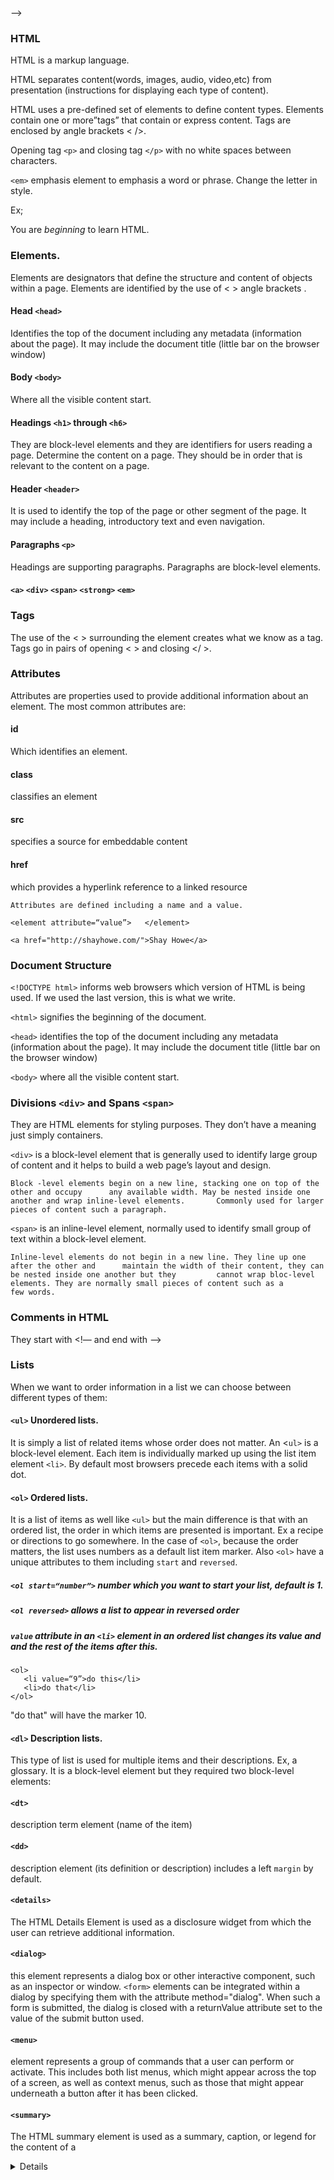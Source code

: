<!-- ## `<html>`

the main enchilada, the whole `document`, that which wraps all the others... except for [`<!DOCTYPE>`](#doctype), for some reason.

* _parents_: none, it's the top
* _content_: _only_ [`<head>`](#head) and [`<body>`](#body)
* _display_: `block`, maybe? I mean, I can see it... RESEARCH!

### Attributes

* `class` -- a space-separated list of category names
* . . .

. . .

## `<div>`

A generic page division that should only be used if no other, more semantic choice is appropriate... and because @al-the-x might kill me if I do when I could use [`<section>`](#section) instead.

* _parents_: anything that accepts [Flow Content][1], which is apparently a lot of things.
* _content_: any [Flow Contant][1], palpable content (WTF?)
* _display_: `block`

. . .

###### Footnotes

<!-- [1](https://developer.mozilla.org/en-US/docs/Web/Guide/HTML/Content_categories#Flow_content) --> -->


### HTML

HTML is a markup language.

HTML separates content(words, images, audio, video,etc) from presentation (instructions for displaying each type of content).

HTML uses a pre-defined set of elements to define content types. Elements contain one or more”tags” that contain or express content. Tags are enclosed by angle brackets < />.

Opening tag ``<p>`` and closing tag ``</p>`` with no white spaces between characters.

``<em>`` emphasis element  to emphasis a word or phrase. Change the letter in style.

Ex;             <p>You are <em> beginning</em> to learn HTML.</p>


### Elements.

Elements are designators that define the structure and content of objects within a page. Elements are identified by the use of < > angle brackets .


#### Head ``<head>``

Identifies the top of the document including any metadata (information about the page). It may include the document title (little bar on the browser window)


#### Body ``<body>``

Where all the visible content start.


#### Headings ``<h1>`` through ``<h6>``

They are block-level elements and they are identifiers for users reading a page. Determine the content on a page. They should be in order that is relevant to the content on a page.


#### Header ``<header>``

It is used to identify the top of the page or other segment of the page. It may include a heading, introductory text and even navigation.


#### Paragraphs ``<p>``

Headings are supporting paragraphs. Paragraphs are block-level elements.


#### ``<a>`` ``<div>`` ``<span>`` ``<strong>`` ``<em>``


### Tags

The use of the < > surrounding the element creates what we know as a tag. Tags go in pairs of opening < > and closing </ >.

### Attributes

Attributes are properties used to provide additional information about an element. The most common attributes are:

#### id
Which identifies an element.

#### class
classifies an element

#### src
specifies a source for embeddable content

#### href
which provides a hyperlink reference to a linked resource


````
Attributes are defined including a name and a value.

<element attribute=“value”>   </element>

<a href="http://shayhowe.com/">Shay Howe</a>
````

### Document Structure

``<!DOCTYPE html>`` informs web browsers which version of HTML is being used. If we used the last version, this is what we write.

``<html>`` signifies the beginning of the document.

``<head>`` identifies the top of the document including any metadata (information about the page). It may include the document title (little bar on the browser window)

``<body>`` where all the visible content start.


### Divisions ``<div>`` and Spans ``<span>``

They are HTML elements for styling purposes. They don’t have a meaning just simply containers.

``<div>`` is a block-level element that is generally used to identify large group of content and it helps to build a web page’s layout and design.


	Block -level elements begin on a new line, stacking one on top of the other and occupy 		any available width. May be nested inside one another and wrap inline-level elements. 		Commonly used for larger pieces of content such a paragraph.

``<span>`` is an inline-level element, normally used to identify small group of text within a block-level element.

	Inline-level elements do not begin in a new line. They line up one after the other and 		maintain the width of their content, they can be nested inside one another but they 		cannot wrap bloc-level elements. They are normally small pieces of content such as a 		few words.


### Comments in HTML

They start with <!— and end with —>

### Lists

When we want to order information in a list we can choose between different types of them:
#### `<ul>` Unordered lists.

It is simply a list of related items whose order does not matter. An <`ul>` is a block-level element. Each item is individually marked up using the list item element `<li>`. By default most browsers precede each items with a solid dot.

#### `<ol>` Ordered lists.

It is a list of items as well like `<ul>` but the main difference is that with an ordered list, the order in which items are presented is important. Ex a recipe or directions to go somewhere. In the case of `<ol>`, because the order matters, the list uses numbers as a default list item marker.
Also `<ol>` have a unique attributes to them including `start` and `reversed`.

##### `<ol start=“number”>` number which you want to start your list, default is 1.

##### `<ol reversed>` allows a list to appear in reversed order

##### `value` attribute in an `<li>` element in an ordered list changes its value and and the rest of the items after this.

 ````
<ol>
	<li value=“9”>do this</li>
	<li>do that</li>
</ol>
````
"do that" will have the marker 10.

#### `<dl>` Description lists.

This type of list is used for multiple items and their descriptions. Ex, a glossary.
It is a block-level element but they required two block-level elements:

#### `<dt>`
description term element (name of the item)

#### `<dd>`
description element (its definition or description) includes a left `margin` by default.

#### `<details>`
The HTML Details Element is used as a disclosure widget from which
		the user can retrieve additional information.

#### ``<dialog>``

this element represents a dialog box or other interactive component,
such as an inspector or window. ``<form>`` elements can be integrated within a
dialog by specifying them with the attribute method="dialog". When such a form
is submitted, the dialog is closed with a returnValue attribute set to the value
of the submit button used.

#### ``<menu>``
element represents a group of commands that a user can perform or
activate. This includes both list menus, which might appear across the top of
a screen, as well as context menus, such as those that might appear underneath
a button after it has been clicked.

#### ``<summary>``
The HTML summary element is used as a summary, caption, or
legend for the content of a <details> element.

#### ``<button>``
represents a clickable button.


#### ``<datalist>``
contains a set of ``<option>`` elements that represent the values
available for other controls interface. It can be associated with a control
either by placing the control element inside the ``<label>`` element, or by
using the for attribute. Such a control is called the labeled control of the
label element.

#### ``<fieldset>``
element is used to group several controls as well as labels ``<label>''
within a web form.

#### ``<form>``
element represents a document section that contains interactive
controls to submit information to a web server.

#### ``<input>``
element is used to create interactive controls for web-based forms in
order to accept data from the user. How an ``<input>`` works varies considerably
depending on the value of its type attribute.

#### ``<keygen>``
element exists to facilitate generation of key material, and submission
of the public key as part of an HTML form. This mechanism is designed for use with
Web-based certificate management systems. It is expected that the ``<keygen>``
element will be used in an HTML form along with other information needed to construct
a certificate request, and that the result of the process will be a signed certificate.

#### ``<label>``
represents a caption for an item in a user.


#### ``<legend>``
element (or HTML Legend Field Element) represents a caption for the
content of its parent ``<fieldset>``.

#### ``<meter>``
element represents either a scalar value within a known range or a
fractional value.

#### ``<optgroup>``
element  creates a grouping of options within a ``<select>`` element.

#### ``<option>``
element is used to create a control representing an item within a
``<select>``, an ``<optgroup>`` or a ``<datalist>`` HTML5 element.

#### ``<output>``
element represents the result of a calculation or user action.

#### ``<progress>``
element is used to view the completion progress of a task. While
the specifics of how it's displayed is left up to the browser developer, it's
typically displayed as a progress bar. Javascript can be used to manipulate the
value of progress bar.

#### ``<select>``
element represents a control that presents a menu of options. The
options within the menu are represented by ``<option>`` elements, which can be
grouped by ``<optgroup>`` elements. Options can be pre-selected for the user.

#### ``<textarea>``
element represents a multi-line plain-text editing control.



## `<table>`  
element to initialize a table on a page

#### `<tr>`
element will be the table row

#### `<td>`
table data element (data cells) making columns inside the row

#### `<th>`
table header gives a heading to a column or row. When we add the `scope` attribute indicates what content of a table header relates to. The values can be `col`, `row`, `colgroup`, `rowgroup`. Having a table heading in a table can help readers giving sense of a table.

````
<table>
	<tr>
	    <th scope=‘col’>Item</th>  column has header Item
		.
		.
		.
````
#### `<caption>`
element provides a title for the table. It should be immediately after the opening `<table>`, this is its default position.

#### `<thead>`
Table head element wraps all the heading rows and columns to denote the head. Its position is after the `<caption>`

#### `<tbody>`
It contains the primary data within a table.

#### `<tfoot>`
It contains data that outlines the contents of a table.
